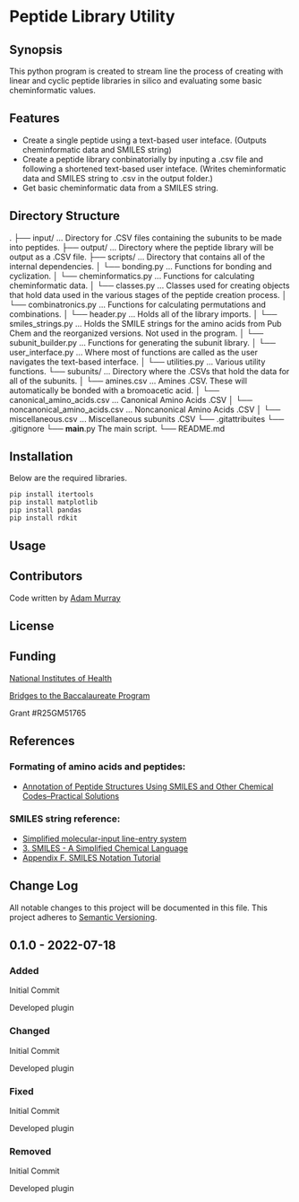 # Peptide Library Utility
## Synopsis
This python program is created to stream line the process of creating with linear and cyclic peptide libraries in silico and evaluating some basic cheminformatic values.

## Features
- Create a single peptide using a text-based user inteface. (Outputs cheminformatic data and SMILES string)
- Create a peptide library conbinatorially by inputing a .csv file and following a shortened text-based user inteface. (Writes cheminformatic data and SMILES string to .csv in the output folder.)
- Get basic cheminformatic data from a SMILES string.

## Directory Structure
.
├── input/ ... Directory for .CSV files containing the subunits to be made into peptides.
├── output/ ... Directory where the peptide library will be output as a .CSV file.
├── scripts/ ... Directory that contains all of the internal dependencies.
│   └── bonding.py ... Functions for bonding and cyclization.
│   └── cheminformatics.py ... Functions for calculating cheminformatic data.
│   └── classes.py ... Classes used for creating objects that hold data used in the various stages of the peptide creation process.
│   └── combinatronics.py ... Functions for calculating permutations and combinations.
│   └── header.py ... Holds all of the library imports.
│   └── smiles_strings.py ... Holds the SMILE strings for the amino acids from Pub Chem and the reorganized versions. Not used in the program.
│   └── subunit_builder.py ... Functions for generating the subunit library.
│   └── user_interface.py ... Where most of functions are called as the user navigates the text-based interface.
│   └── utilities.py ... Various utility functions.
└── subunits/ ... Directory where the .CSVs that hold the data for all of the subunits.
│   └── amines.csv ... Amines .CSV. These will automatically be bonded with a bromoacetic acid.
│   └── canonical_amino_acids.csv ... Canonical Amino Acids .CSV
│   └── noncanonical_amino_acids.csv ... Noncanonical Amino Acids .CSV
│   └── miscellaneous.csv ... Miscellaneous subunits .CSV
└── .gitattribuites
└── .gitignore
└── __main__.py The main script.
└── README.md

## Installation
Below are the required libraries.
```
pip install itertools
pip install matplotlib
pip install pandas
pip install rdkit
```

## Usage

## Contributors
Code written by [Adam Murray](https://github.com/Adiaslow)

## License

## Funding
[National Institutes of Health](https://www.nih.gov/)

[Bridges to the Baccalaureate Program](https://access.ucsc.edu/)

Grant #R25GM51765

## References
### Formating of amino acids and peptides:
- [Annotation of Peptide Structures Using SMILES and Other Chemical Codes–Practical Solutions](https://www.ncbi.nlm.nih.gov/pmc/articles/PMC6149970/)

### SMILES string reference:
- [Simplified molecular-input line-entry system](https://en.wikipedia.org/wiki/Simplified_molecular-input_line-entry_system)
- [3. SMILES - A Simplified Chemical Language](https://www.daylight.com/dayhtml/doc/theory/theory.smiles.html)
- [Appendix F. SMILES Notation Tutorial](https://www.epa.gov/sites/default/files/2015-05/documents/appendf.pdf)

## Change Log
All notable changes to this project will be documented in this file. This project adheres to [Semantic Versioning](https://semver.org/).

## 0.1.0 - 2022-07-18
### Added
Initial Commit

Developed plugin

### Changed
Initial Commit

Developed plugin

### Fixed
Initial Commit

Developed plugin

### Removed
Initial Commit

Developed plugin
